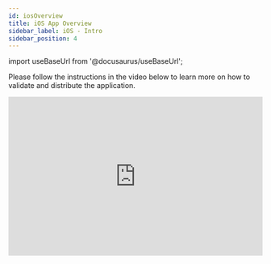 ```yaml
---
id: iosOverview
title: iOS App Overview
sidebar_label: iOS - Intro
sidebar_position: 4
---
```


import useBaseUrl from '@docusaurus/useBaseUrl';

Please follow the instructions in the video below to learn more on how to validate and distribute the application.

<iframe width="100%" height="315" src="https://www.youtube.com/embed/IR76oBPZNRg" frameborder="0" allow="accelerometer; autoplay; clipboard-write; encrypted-media; gyroscope; picture-in-picture" allowFullScreen></iframe>